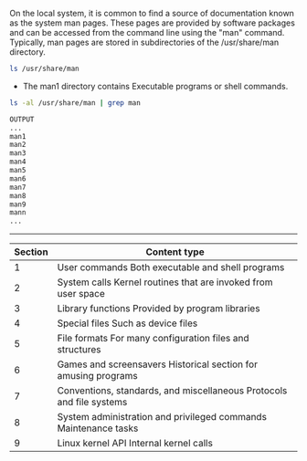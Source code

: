 On the local system, it is common to find a source of documentation known as the system man pages. These pages are provided by software packages and can be accessed from the command line using the "man" command. Typically, man pages are stored in subdirectories of the /usr/share/man directory.

```sh
ls /usr/share/man
```

- The man1 directory contains Executable programs or shell commands.

```sh
ls -al /usr/share/man | grep man

OUTPUT
...
man1
man2
man3
man4
man5
man6
man7
man8
man9
mann
...

```

---
| Section | Content type |
|---------|--------------|
| 1	| User commands	Both executable and shell programs |
| 2	| System calls	Kernel routines that are invoked from user space |
| 3	| Library functions	Provided by program libraries |
| 4	| Special files	Such as device files |
| 5	| File formats	For many configuration files and structures |
| 6	| Games and screensavers	Historical section for amusing programs |
| 7	| Conventions, standards, and miscellaneous	Protocols and file systems |
| 8	| System administration and privileged commands	Maintenance tasks |
| 9	| Linux kernel API	Internal kernel calls |


